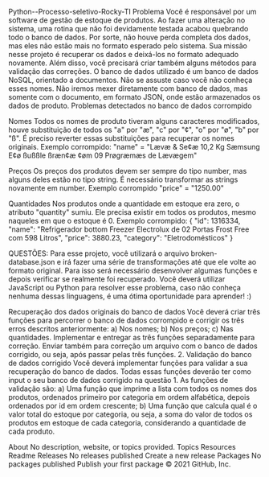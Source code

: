Python--Processo-seletivo-Rocky-TI
Problema Você é responsável por um software de gestão de estoque de produtos. Ao fazer uma alteração no sistema, uma rotina que não foi devidamente testada acabou quebrando todo o banco de dados. Por sorte, não houve perda completa dos dados, mas eles não estão mais no formato esperado pelo sistema. Sua missão nesse projeto é recuperar os dados e deixá-los no formato adequado novamente. Além disso, você precisará criar também alguns métodos para validação das correções. O banco de dados utilizado é um banco de dados NoSQL, orientado a documentos. Não se assuste caso você não conheça esses nomes. Não iremos mexer diretamente com banco de dados, mas somente com o documento, em formato JSON, onde estão armazenados os dados de produto. Problemas detectados no banco de dados corrompido

Nomes Todos os nomes de produto tiveram alguns caracteres modificados, houve substituição de todos os "a" por "æ", "c" por "¢", "o" por "ø", "b" por "ß". É preciso reverter essas substituições para recuperar os nomes originais. Exemplo corrompido:
"name" = "Lævæ & Se¢æ 10,2 Kg Sæmsung E¢ø ßußßle ßræn¢æ ¢øm 09 Prøgræmæs de Lævægem"

Preços Os preços dos produtos devem ser sempre do tipo number, mas alguns deles estão no tipo string. É necessário transformar as strings novamente em number. Exemplo corrompido
"price" = "1250.00"

Quantidades Nos produtos onde a quantidade em estoque era zero, o atributo "quantity" sumiu. Ele precisa existir em todos os produtos, mesmo naqueles em que o estoque é 0. Exemplo corrompido:
{ "id": 1316334, "name": "Refrigerador bottom Freezer Electrolux de 02 Portas Frost Free com 598 Litros", "price": 3880.23, "category": "Eletrodomésticos" }

QUESTÕES: Para esse projeto, você utilizará o arquivo broken-database.json e irá fazer uma série de transformações até que ele volte ao formato original. Para isso será necessário desenvolver algumas funções e depois verificar se realmente foi recuperado. Você deverá utilizar JavaScript ou Python para resolver esse problema, caso não conheça nenhuma dessas linguagens, é uma ótima oportunidade para aprender! :)

Recuperação dos dados originais do banco de dados Você deverá criar três funções para percorrer o banco de dados corrompido e corrigir os três erros descritos anteriormente: a) Nos nomes; b) Nos preços; c) Nas quantidades.
Implementar e entregar as três funções separadamente para correção. Enviar também para correção um arquivo com o banco de dados corrigido, ou seja, após passar pelas três funções. 2. Validação do banco de dados corrigido Você deverá implementar funções para validar a sua recuperação do banco de dados. Todas essas funções deverão ter como input o seu banco de dados corrigido na questão 1. As funções de validação são: a) Uma função que imprime a lista com todos os nomes dos produtos, ordenados primeiro por categoria em ordem alfabética, depois ordenados por id em ordem crescente; b) Uma função que calcula qual é o valor total do estoque por categoria, ou seja, a soma do valor de todos os produtos em estoque de cada categoria, considerando a quantidade de cada produto.

About
No description, website, or topics provided.
Topics
Resources
 Readme
Releases
No releases published
Create a new release
Packages
No packages published
Publish your first package
© 2021 GitHub, Inc.